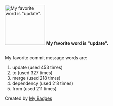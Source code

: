 <img src="https://my-badges.github.io/my-badges/favorite-word.png" alt="My favorite word is &quot;update&quot;." title="My favorite word is &quot;update&quot;." width="128">
<strong>My favorite word is &quot;update&quot;.</strong>
<br><br>

My favorite commit message words are:

1. update (used 453 times)
2. to (used 327 times)
3. merge (used 218 times)
4. dependency (used 218 times)
5. from (used 211 times)


Created by <a href="https://github.com/my-badges/my-badges">My Badges</a>
